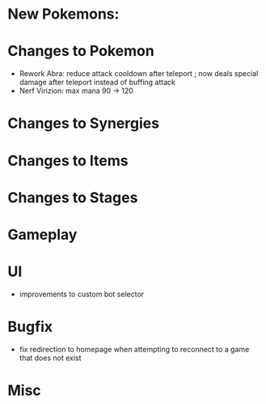 # New Pokemons:


# Changes to Pokemon
- Rework Abra: reduce attack cooldown after teleport ; now deals special damage after teleport instead of buffing attack
- Nerf Virizion: max mana 90 → 120

# Changes to Synergies


# Changes to Items

# Changes to Stages

# Gameplay


# UI
- improvements to custom bot selector

# Bugfix
- fix redirection to homepage when attempting to reconnect to a game that does not exist

# Misc



